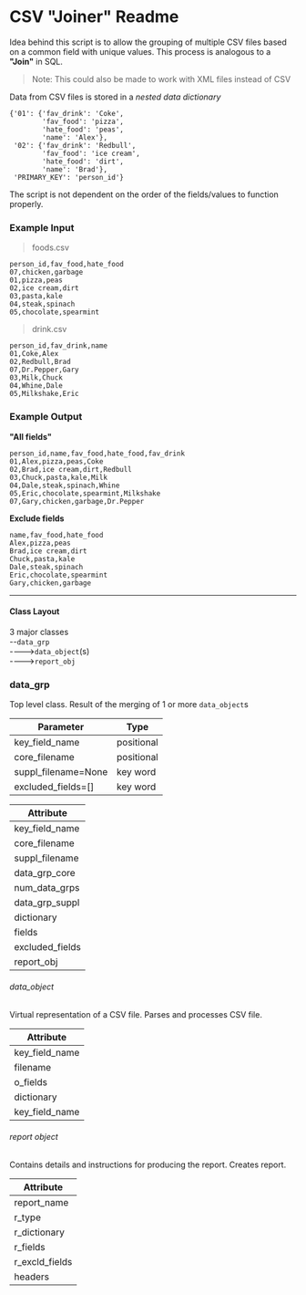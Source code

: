 # CSV "Joiner" Readme

Idea behind this script is to allow the grouping of multiple CSV files based on a common field with unique values.
This process is analogous to a **"Join"** in SQL.
<br>
>Note: This could also be made to work with XML files instead of CSV


Data from CSV files is stored in a *nested data dictionary*
```
{'01': {'fav_drink': 'Coke',
        'fav_food': 'pizza',
        'hate_food': 'peas',
        'name': 'Alex'},
 '02': {'fav_drink': 'Redbull',
        'fav_food': 'ice cream',
        'hate_food': 'dirt',
        'name': 'Brad'},
 'PRIMARY_KEY': 'person_id'}
 ```


The script is not dependent on the order of the fields/values to function properly.

### Example Input
>foods.csv
```
person_id,fav_food,hate_food
07,chicken,garbage
01,pizza,peas
02,ice cream,dirt
03,pasta,kale
04,steak,spinach
05,chocolate,spearmint
```

>drink.csv
```
person_id,fav_drink,name
01,Coke,Alex
02,Redbull,Brad
07,Dr.Pepper,Gary
03,Milk,Chuck
04,Whine,Dale
05,Milkshake,Eric
```

### Example Output

**"All fields"**
```
person_id,name,fav_food,hate_food,fav_drink
01,Alex,pizza,peas,Coke
02,Brad,ice cream,dirt,Redbull
03,Chuck,pasta,kale,Milk
04,Dale,steak,spinach,Whine
05,Eric,chocolate,spearmint,Milkshake
07,Gary,chicken,garbage,Dr.Pepper
```
**Exclude fields**
```
name,fav_food,hate_food
Alex,pizza,peas
Brad,ice cream,dirt
Chuck,pasta,kale
Dale,steak,spinach
Eric,chocolate,spearmint
Gary,chicken,garbage
```
-----
#### Class Layout

3 major classes<br>
--`data_grp` <br>
---->`data_object`(s)<br>
---->`report_obj`

### data_grp

Top level class.
Result of the merging of 1 or more `data_object`s

Parameter      | Type
----------------|------
key_field_name | positional
core_filename | positional
suppl_filename=None | key word
excluded_fields=[] | key word

| Attribute |
|-----------|
|key_field_name|
|core_filename|
|suppl_filename|
|data_grp_core|
|num_data_grps |
|data_grp_suppl |
|dictionary |
|fields |
|excluded_fields |
|report_obj |



###### data_object
Virtual representation of a CSV file.
Parses and processes CSV file.

|Attribute|
|-----------|
|key_field_name|
|filename|
|o_fields|
|dictionary|
|key_field_name|

###### report obj*ect*
Contains details and instructions for producing the report.
Creates report.

|Attribute|
|-----------|
|report_name|
|r_type|
|r_dictionary|
|r_fields|
|r_excld_fields|
|headers|
